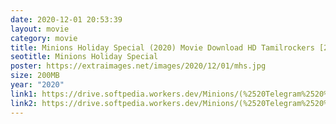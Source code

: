 ```yaml
---
date: 2020-12-01 20:53:39
layout: movie
category: movie
title: Minions Holiday Special (2020) Movie Download HD Tamilrockers [200 MB]
seotitle: Minions Holiday Special
poster: https://extraimages.net/images/2020/12/01/mhs.jpg
size: 200MB
year: "2020"
link1: https://drive.softpedia.workers.dev/Minions/(%2520Telegram%2520%40isaiminidownload%2520)%2520-%2520Minions%2520Holiday%2520Special%2520(2020)%2520English%2520HDRip%2520-%2520720p%2520-%2520x264%2520-%2520200MB%2520-%2520ESub.mkv?rootId=0AHzkXsroNfDlUk9PVA
link2: https://drive.softpedia.workers.dev/Minions/(%2520Telegram%2520%40isaiminidownload%2520)%2520-%2520Minions%2520Holiday%2520Special%2520(2020)%2520English%2520HDRip%2520-%2520720p%2520-%2520x264%2520-%2520200MB%2520-%2520ESub.mkv?rootId=0AHzkXsroNfDlUk9PVA
---
```

